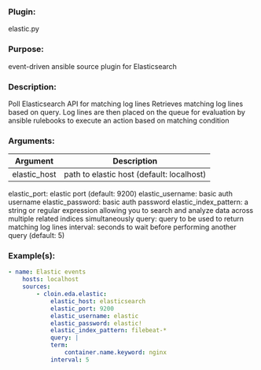 
### Plugin:
elastic.py

### Purpose: 
event-driven ansible source plugin for Elasticsearch

### Description:
Poll Elasticsearch API for matching log lines
Retrieves matching log lines based on query. Log lines
are then placed on the queue for evaluation by ansible
rulebooks to execute an action based on matching condition

### Arguments:
| Argument | Description |
| --- | --- |
| elastic_host | path to elastic host (default: localhost) |
elastic_port: elastic port (default: 9200)
elastic_username: basic auth username
elastic_password: basic auth password
elastic_index_pattern: a string or regular expression allowing you to search and analyze data across multiple related indices simultaneously
query: query to be used to return matching log lines
interval: seconds to wait before performing another query (default: 5)

### Example(s):
```yaml
- name: Elastic events
    hosts: localhost
    sources:
        - cloin.eda.elastic:
            elastic_host: elasticsearch
            elastic_port: 9200
            elastic_username: elastic
            elastic_password: elastic!
            elastic_index_pattern: filebeat-*
            query: |
            term:
                container.name.keyword: nginx
            interval: 5


